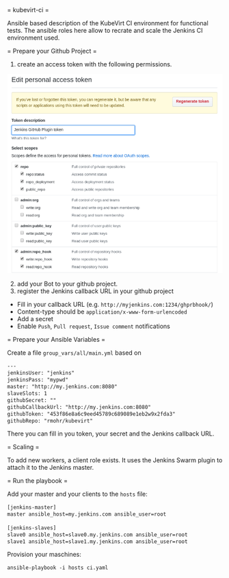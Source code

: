 = kubevirt-ci =

Ansible based description of the KubeVirt CI environment for functional tests.
The ansible roles here allow to recrate and scale the Jenkins CI environment
used.

= Prepare your Github Project =

1. create an access token with the following permissions.

![test](personal_access_token.png)

2. add your Bot to your github project.
3. register the Jenkins callback URL in your github project

 * Fill in your callback URL (e.g. `http://myjenkins.com:1234/ghprbhook/`)
 * Content-type should be `application/x-www-form-urlencoded`
 * Add a secret
 * Enable `Push`, `Pull request`, `Issue comment` notifications 

= Prepare your Ansible Variables =

Create a file `group_vars/all/main.yml` based on

```
---
jenkinsUser: "jenkins"
jenkinsPass: "mypwd"
master: "http://my.jenkins.com:8080"
slaveSlots: 1
githubSecret: ""
githubCallbackUrl: "http://my.jenkins.com:8080"
githubToken: "453f86e8a6c9eed45789c689089e1eb2w9x2fda3"
githubRepo: "rmohr/kubevirt"
```

There you can fill in you token, your secret and the Jenkins callback URL.

= Scaling =

To add new workers, a client role exists. It uses the Jenkins Swarm plugin to
attach it to the Jenkins master.

= Run the playbook =

Add your master and your clients to the `hosts` file:

```
[jenkins-master]
master ansible_host=my.jenkins.com ansible_user=root

[jenkins-slaves]
slave0 ansible_host=slave0.my.jenkins.com ansible_user=root
slave1 ansible_host=slave1.my.jenkins.com ansible_user=root
```

Provision your maschines:

```
ansible-playbook -i hosts ci.yaml
```
